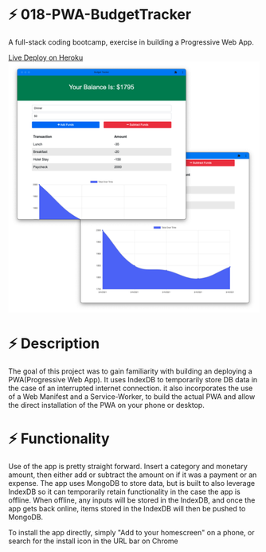 # :zap: 018-PWA-BudgetTracker
A full-stack coding bootcamp, exercise in building a Progressive Web App.

[Live Deploy on Heroku](https://pwa-budget-tracker-018.herokuapp.com/)
![Budget Tracker App](images/app.png)


# :zap: Description

The goal of this project was to gain familiarity with building an deploying a PWA(Progressive Web App). It uses IndexDB to temporarily store DB data in the case of an interrupted internet connection. it also incorporates the use of a Web Manifest and a Service-Worker, to build the actual PWA and allow the direct installation of the PWA on your phone or desktop. 

# :zap: Functionality

Use of the app is pretty straight forward. Insert a category and monetary amount, then either add or subtract the amount on if it was a payment or an expense. The app uses MongoDB to store data, but is built to also leverage IndexDB so it can temporarily retain functionality in the case the app is offline. When offline, any inputs will be stored in the IndexDB, and once the app gets back online, items stored in the IndexDB will then be pushed to MongoDB. 

To install the app directly, simply "Add to your homescreen" on a phone, or search for the install icon in the URL bar on Chrome
